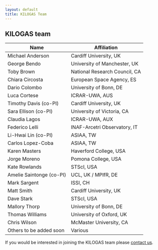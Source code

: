 ```yaml
---
layout: default
title: KILOGAS Team
---
```


## KILOGAS team

| Name      				| Affiliation                   |
| ----------- 				| ----------- 				    |
| Michael Anderson 			| Cardiff University, UK		|
| George Bendo				| University of Manchester, UK	|
| Toby Brown				| National Research Council, CA |
| Chiara Circosta			| European Space Agency, ES 	|
| Dario Colombo				| University of Bonn, DE 		|
| Luca Cortese				| ICRAR-UWA, AUS				|	
| Timothy Davis (co-PI) 	| Cardiff University, UK        |
| Sara Ellison  (co-PI)    	| University of Victoria, CA    |
| Claudia Lagos				| ICRAR-UWA, AUX				|
| Federico Lelli 			| INAF-Arcetri Observatory, IT 	|
| Li-Hwai Lin   (co-PI)  	| ASIAA, TW				        |
| Carlos Lopez-Coba			| ASIAA, TW						|
| Karen Masters				| Haverford College, USA		|
| Jorge Moreno				| Pomona College, USA			|
| Kate Rowlands				| STScI, USA					|
| Amelie Saintonge  (co-PI) | UCL, UK / MPIfR, DE       	|
| Mark Sargent				| ISSI, CH						|
| Matt Smith				| Cardiff University, UK		|
| Dave Stark				| STScI, USA					|
| Mallory Thorp				| University of Bonn, DE 		|
| Thomas Williams			| University of Oxford, UK		|
| Chris Wilson				| McMaster University, CA 		|
| Others to be added soon   | Various			       	    |



If you would be interested in joining the KILOGAS team please [contact us](/contact/).

